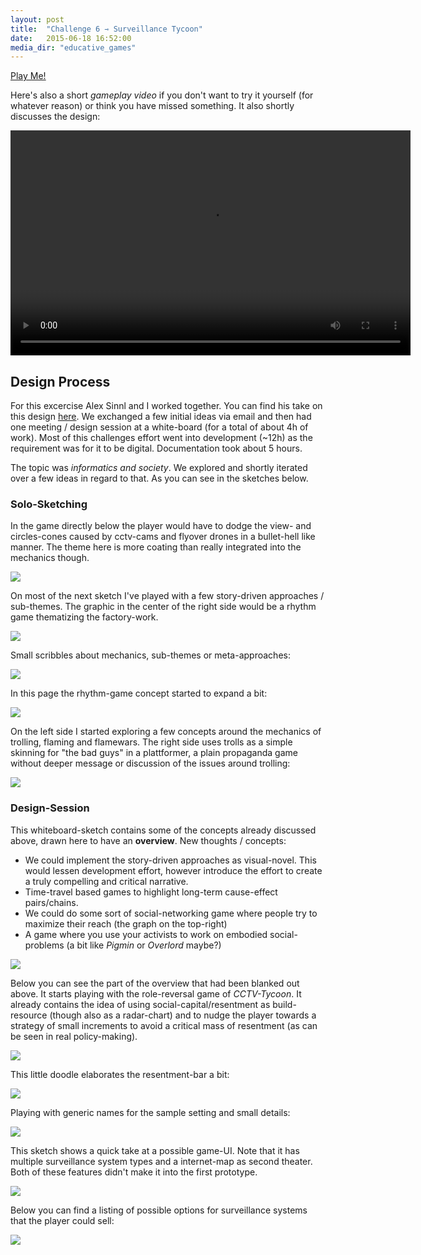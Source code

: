 ```yaml
---
layout: post
title:  "Challenge 6 ⇾ Surveillance Tycoon"
date:   2015-06-18 16:52:00
media_dir: "educative_games"
---
```


<!-- topic: educative games -->

<a href="http://m0ru.github.io/gameful-design/games/surveillance_tycoon/index.html" class="material-button">Play Me!</a>

Here's also a short *gameplay video* if you don't want to try it yourself (for whatever reason) or think you have missed something. It also shortly discusses the design:

<video src="{{site.media_url}}/{{page.media_dir}}/gameplay.mp4" style="height: 360px; width: 640px" controls></video>

## Design Process

For this excercise Alex Sinnl and I worked together. You can find his take on this design [here](https://gamefuldesign15.wordpress.com/2015/06/17/aufgabe-7-designprozess/). We exchanged a few initial ideas via email and then had one meeting / design session at a white-board (for a total of about 4h of work). Most of this challenges effort went into development (~12h) as the requirement was for it to be digital. Documentation took about 5 hours.

The topic was *informatics and society*. We explored and shortly iterated over a few ideas in regard to that. As you can see in the sketches below.

### Solo-Sketching

In the game directly below the player would have to dodge the view- and circles-cones caused by cctv-cams and flyover drones in a bullet-hell like manner. The theme here is more coating than really integrated into the mechanics though.

<a href="{{site.media_url}}/{{page.media_dir}}/sketches/1.png">
    <img src="{{site.media_url}}/{{page.media_dir}}/sketches/1.png" class="figure">
</a>

On most of the next sketch I've played with a few story-driven approaches / sub-themes. The graphic in the center of the right side would be a rhythm game thematizing the factory-work.

<a href="{{site.media_url}}/{{page.media_dir}}/sketches/2.png">
    <img src="{{site.media_url}}/{{page.media_dir}}/sketches/2.png" class="figure">
</a>

Small scribbles about mechanics, sub-themes or meta-approaches:

<a href="{{site.media_url}}/{{page.media_dir}}/sketches/3.png">
    <img src="{{site.media_url}}/{{page.media_dir}}/sketches/3.png" class="figure">
</a>

In this page the rhythm-game concept started to expand a bit:

<a href="{{site.media_url}}/{{page.media_dir}}/sketches/4.png">
    <img src="{{site.media_url}}/{{page.media_dir}}/sketches/4.png" class="figure">
</a>

On the left side I started exploring a few concepts around the mechanics of trolling, flaming and flamewars. The right side uses trolls as a simple skinning for "the bad guys" in a plattformer, a plain propaganda game without deeper message or discussion of the issues around trolling:

<a href="{{site.media_url}}/{{page.media_dir}}/sketches/5.png">
    <img src="{{site.media_url}}/{{page.media_dir}}/sketches/5.png" class="figure">
</a>

### Design-Session

This whiteboard-sketch contains some of the concepts already discussed above, drawn here to have an **overview**. New thoughts / concepts:

* We could implement the story-driven approaches as visual-novel. This would lessen development effort, however introduce the effort to create a truly compelling and critical narrative.
* Time-travel based games to highlight long-term cause-effect pairs/chains.
* We could do some sort of social-networking game where people try to maximize their reach (the graph on the top-right)
* A game where you use your activists to work on embodied social-problems (a bit like *Pigmin* or *Overlord* maybe?)

<a href="{{site.media_url}}/{{page.media_dir}}/whiteboard/all-the-games.png">
    <img src="{{site.media_url}}/{{page.media_dir}}/whiteboard/all-the-games.png" class="figure">
</a>

Below you can see the part of the overview that had been blanked out above. It starts playing with the role-reversal game of *CCTV-Tycoon*. It already contains the idea of using social-capital/resentment as build-resource (though also as a radar-chart) and to nudge the player towards a strategy of small increments to avoid a critical mass of resentment (as can be seen in real policy-making).

<a href="{{site.media_url}}/{{page.media_dir}}/whiteboard/initial.png">
    <img src="{{site.media_url}}/{{page.media_dir}}/whiteboard/initial.png" class="figure">
</a>

This little doodle elaborates the resentment-bar a bit:

<a href="{{site.media_url}}/{{page.media_dir}}/whiteboard/social-capital-meter.png" >
    <img src="{{site.media_url}}/{{page.media_dir}}/whiteboard/social-capital-meter.png" class="figure">
</a>

Playing with generic names for the sample setting and small details:

<a href="{{site.media_url}}/{{page.media_dir}}/whiteboard/income-and-setting.png">
    <img src="{{site.media_url}}/{{page.media_dir}}/whiteboard/income-and-setting.png" class="figure">
</a>

This sketch shows a quick take at a possible game-UI. Note that it has multiple surveillance system types and a internet-map as second theater. Both of these features didn't make it into the first prototype.


<a href="{{site.media_url}}/{{page.media_dir}}/whiteboard/gui.png">
    <img src="{{site.media_url}}/{{page.media_dir}}/whiteboard/gui.png" class="figure">
</a>

Below you can find a listing of possible options for surveillance systems that the player could sell:

<a href="{{site.media_url}}/{{page.media_dir}}/whiteboard/build-options.png">
    <img src="{{site.media_url}}/{{page.media_dir}}/whiteboard/build-options.png" class="figure">
</a>

<!--
# 3 games

* Mirrors Edge
    * intro: criminalisation of activists
    * portraial of surveillance-state
* the setting of dishonored?
    * tech-access as measure of power
* shadowrun
* deus ex?
    * transhumanism

    * strong AI
* Skinner-Boxing @ FB-Games
* Fallout
    * Some of the bunkers
* prison tycoon?

* Democracy
* League:
    * ward's don't help you if you don't watch the minimap
    * bullying / reporting / tribunal
* gw2
    * azura - tech without bounds leading to much risk - especially inquest
        * they're surveilling trolls (asymetrically)
        * waking dragons in hunger for energy
    * char gen: all species, genders, skin colors, body types(?)

        Technikfolgen und Wissenschaftsethik in GW2

        * Die Spezies der Azura in Guild Wars 2 portraitiert eine naturwissenschenschaftsbasierte, akademische, technokratische Gesellschaft. Da sie allerdings hauptsächlich technikgetrieben Arbeiten und selten vorher die gesellschaftlichen oder ökologischen Folgen gänzlich durchdenken, erwachsen häufig Gefahren und andere negative Konsequenzen aus ihrem Handeln. Beispielsweise wurde eine der größten Bedrohungen, Primordus, durch ihren Energiehunger geweckt. Andere
          Themen sind AI-Human-Relationship, Umweltverschmutzung, Elitismus, Umgang mit Versuchspersonen (v.a. mit "geringeren" Spezien), Privatssphäre.

          Im spezifischen ist innerhalb der Azura-Gesellschaft noch die Organisation "Inquest" zu erwähnen. Wenn die akademische Welt Hollywood-Schurken hätte, würden sie sich verhalten die Agenten derselben. Neben einer noch extremeren Ausprägung der toxischen Verhaltensmuster der restlichen Azura-Gesellschaft, thematisiert ArenaNet mit ihnen auch noch Intelectual Property / Patentrecht sowie Publish-or-Perish-Kultur, wenn auch in der Form, als das sie
          häufig Arbeiten anderer Azura plagiarisieren um Ruhm einzuheimsen bzw neue Waffen zu produzieren.


          Grundlegende Awareness für Technikfolgen und Wissenschaftsethik starten.


              Azura-Charakter generieren
                  In den Azura-Gebieten questen & Lore aufmerksam lesen
                      Living Story spielen
                      -->

<!--
* Stanley
    * most of all: meta (about game-design)
    * work in modern office environments characterized by IT usage
    * surveillance
* Rust (CHECK)
    * <!--Als Detail des eigentlichen Überlebensspiels: Die Charaktere werden zufällig generiert, inkl. der Hautfarbe. Zusätzlich wird diese Generierung mit der Steam-Id der Spieler\*innen initialisiert. Als Resultat ist es nicht möglich das Aussehen der Charaktere zu verändern, mit dem mensch sich zu identifizieren versucht. In der Community werden allerdings nachwievor Spieler\*innen aufgrund der Hautfarbe ihres Charakters diskriminiert, was für viele von ihnen, vor allem aus begünstigten
      Demographien eine Erstmals-Erfahrung war.

      Sehr gut wird dies von Extra-Credits beschrieben:-->
<!--
    * <https://www.youtube.com/watch?v=eh1zfdUTqBY>
    * [Some Gameplay](https://www.youtube.com/watch?v=GopZRUyxxjw)
    * cyberbullying
* game dev tycoon
    * <https://www.youtube.com/watch?v=pHAf2AgxET4> @ 29:00
    * ends due to piracy in the version released on piratebay
    * propaganda-game

# unchained bugs

Developer creation doesn't work in FF

can't select games in lecture

-->
